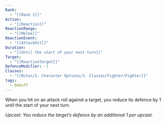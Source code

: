 ```yaml
---
Rank:
  - "[[Rank 1]]"
Action:
  - "[[Reaction]]"
ReactionRange:
  - "[[Melee]]"
ReactionEvent:
  - "[[AttackHit]]"
Duration:
  - "[[Until the start of your next turn]]"
Target:
  - "[[ReactionTarget]]"
DefenceModifier: -1
Classes:
  - "[[Rules/2. Character Options/3. Classes/Fighter/Fighter]]"
tags:
  - Debuff
---
```

When you hit on an attack roll against a target, you reduce its defence by 1 until the start of your next turn.

*Upcast: You reduce the target’s defence by an additional 1 per upcast.*